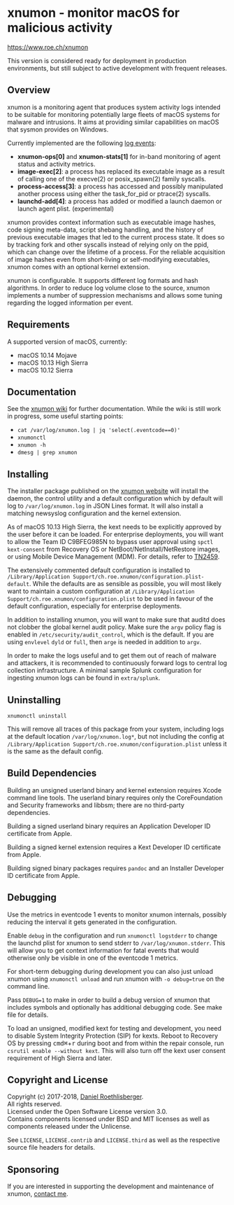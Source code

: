 # xnumon - monitor macOS for malicious activity
https://www.roe.ch/xnumon

[//]: # (__BUILD_VERSION__)

This version is considered ready for deployment in production environments,
but still subject to active development with frequent releases.


## Overview

xnumon is a monitoring agent that produces system activity logs intended to be
suitable for monitoring potentially large fleets of macOS systems for malware
and intrusions.  It aims at providing similar capabilities on macOS that sysmon
provides on Windows.

Currently implemented are the following
[log events](https://github.com/droe/xnumon/wiki/Event-Schemata):

-   **xnumon-ops[0]** and **xnumon-stats[1]** for in-band monitoring of agent
    status and activity metrics.
-   **image-exec[2]**: a process has replaced its executable image as a result
    of calling one of the execve(2) or posix_spawn(2) family syscalls.
-   **process-access[3]**: a process has accessed and possibly manipulated
    another process using either the task_for_pid or ptrace(2) syscalls.
-   **launchd-add[4]**: a process has added or modified a launch daemon or
    launch agent plist. (experimental)

xnumon provides context information such as executable image hashes, code
signing meta-data, script shebang handling, and the history of previous
executable images that led to the current process state.  It does so by
tracking fork and other syscalls instead of relying only on the ppid, which
can change over the lifetime of a process.  For the reliable acquisition of
image hashes even from short-living or self-modifying executables, xnumon comes
with an optional kernel extension.

xnumon is configurable.  It supports different log formats and hash algorithms.
In order to reduce log volume close to the source, xnumon implements a number
of suppression mechanisms and allows some tuning regarding the logged
information per event.


## Requirements

A supported version of macOS, currently:

-   macOS 10.14 Mojave
-   macOS 10.13 High Sierra
-   macOS 10.12 Sierra


## Documentation

See the [xnumon wiki](https://github.com/droe/xnumon/wiki) for further
documentation.  While the wiki is still work in progress, some useful starting
points:

-   `cat /var/log/xnumon.log | jq 'select(.eventcode==0)'`
-   `xnumonctl`
-   `xnumon -h`
-   `dmesg | grep xnumon`


## Installing

The installer package published on the
[xnumon website](https://www.roe.ch/xnumon)
will install the daemon, the control utility and a default configuration which
by default will log to `/var/log/xnumon.log` in JSON Lines format.  It will
also install a matching newsyslog configuration and the kernel extension.

As of macOS 10.13 High Sierra, the kext needs to be explicitly approved by the
user before it can be loaded.  For enterprise deployments, you will want to
allow the Team ID C9BFEG985N to bypass user approval using `spctl kext-consent`
from Recovery OS or NetBoot/NetInstall/NetRestore images, or using Mobile
Device Management (MDM).  For details, refer to
[TN2459](https://developer.apple.com/library/archive/technotes/tn2459/).

The extensively commented default configuration is installed to
`/Library/Application Support/ch.roe.xnumon/configuration.plist-default`.
While the defaults are as sensible as possible, you will most likely want to
maintain a custom configuration at
`/Library/Application Support/ch.roe.xnumon/configuration.plist` to be used
in favour of the default configuration, especially for enterprise deployments.

In addition to installing xnumon, you will want to make sure that auditd does
not clobber the global kernel audit policy.  Make sure the `argv` policy flag
is enabled in `/etc/security/audit_control`, which is the default.  If you are
using `envlevel` `dyld` or `full`, then `arge` is needed in addition to `argv`.

In order to make the logs useful and to get them out of reach of malware and
attackers, it is recommended to continuously forward logs to central log
collection infrastructure.  A minimal sample Splunk configuration for ingesting
xnumon logs can be found in `extra/splunk`.


## Uninstalling

~~~
xnumonctl uninstall
~~~

This will remove all traces of this package from your system, including logs
at the default location `/var/log/xnumon.log*`, but not including the config
at `/Library/Application Support/ch.roe.xnumon/configuration.plist` unless it
is the same as the default config.


## Build Dependencies

Building an unsigned userland binary and kernel extension requires Xcode
command line tools.  The userland binary requires only the CoreFoundation and
Security frameworks and libbsm; there are no third-party dependencies.

Building a signed userland binary requires an Application Developer ID
certificate from Apple.

Building a signed kernel extension requires a Kext Developer ID certificate
from Apple.

Building signed binary packages requires `pandoc` and an Installer Developer ID
certificate from Apple.


## Debugging

Use the metrics in eventcode 1 events to monitor xnumon internals, possibly
reducing the interval it gets generated in the configuration.

Enable `debug` in the configuration and run `xnumonctl logstderr` to change
the launchd plist for xnumon to send stderr to `/var/log/xnumon.stderr`.
This will allow you to get context information for fatal events that would
otherwise only be visible in one of the eventcode 1 metrics.

For short-term debugging during development you can also just unload xnumon
using `xnumonctl unload` and run xnumon with `-o debug=true` on the command
line.

Pass `DEBUG=1` to make in order to build a debug version of xnumon that
includes symbols and optionally has additional debugging code.  See make file
for details.

To load an unsigned, modified kext for testing and development, you need to
disable System Integrity Protection (SIP) for kexts.  Reboot to Recovery OS by
pressing <kbd>cmd⌘</kbd>+<kbd>r</kbd> during boot and from within the repair
console, run `csrutil enable --without kext`.  This will also turn off the kext
user consent requirement of High Sierra and later.


## Copyright and License

Copyright (c) 2017-2018, [Daniel Roethlisberger](//daniel.roe.ch/).  
All rights reserved.  
Licensed under the Open Software License version 3.0.  
Contains components licensed under BSD and MIT licenses as well as components
released under the Unlicense.

See `LICENSE`, `LICENSE.contrib` and `LICENSE.third` as well as the respective
source file headers for details.


## Sponsoring

If you are interested in supporting the development and maintenance of xnumon,
[contact me](mailto:daniel@roe.ch).
